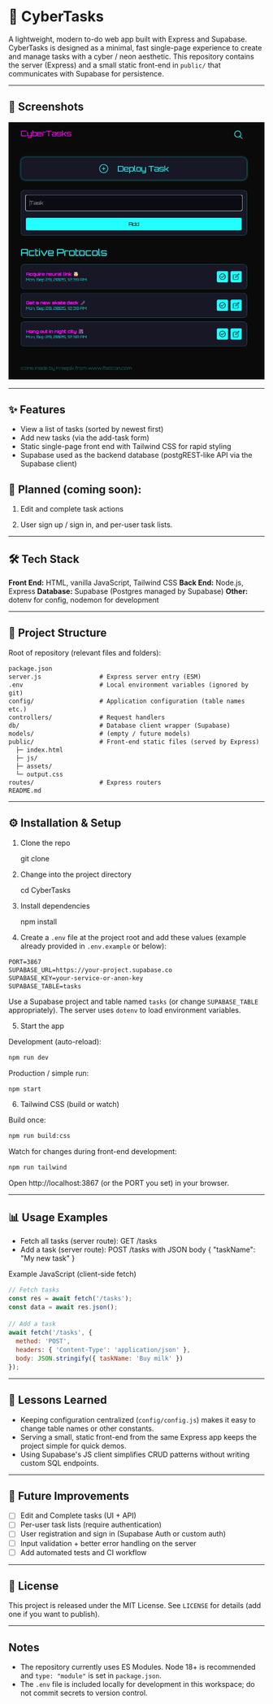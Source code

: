 # 🚀 CyberTasks

A lightweight, modern to-do web app built with Express and Supabase. CyberTasks is designed as a minimal, fast single-page experience to create and manage tasks with a cyber / neon aesthetic. This repository contains the server (Express) and a small static front-end in `public/` that communicates with Supabase for persistence.

---

## 📸 Screenshots
![App Screenshot 1](public/assets/screenshot-1.png)

---

## ✨ Features
- View a list of tasks (sorted by newest first)
- Add new tasks (via the add-task form)
- Static single-page front end with Tailwind CSS for rapid styling
- Supabase used as the backend database (postgREST-like API via the Supabase client)

## 📝 Planned (coming soon): 
1. Edit and complete task actions

2. User sign up / sign in, and per-user task lists.

---

## 🛠 Tech Stack
**Front End:** HTML, vanilla JavaScript, Tailwind CSS
**Back End:** Node.js, Express
**Database:** Supabase (Postgres managed by Supabase)
**Other:** dotenv for config, nodemon for development

---

## 📂 Project Structure
Root of repository (relevant files and folders):

```
package.json
server.js                # Express server entry (ESM)
.env                     # Local environment variables (ignored by git)
config/                  # Application configuration (table names etc.)
controllers/             # Request handlers
db/                      # Database client wrapper (Supabase)
models/                  # (empty / future models)
public/                  # Front-end static files (served by Express)
  ├─ index.html
  ├─ js/
  ├─ assets/
  └─ output.css
routes/                  # Express routers
README.md
```

---

## ⚙️ Installation & Setup
1. Clone the repo

   git clone <repo-url>

2. Change into the project directory

   cd CyberTasks

3. Install dependencies

   npm install

4. Create a `.env` file at the project root and add these values (example already provided in `.env.example` or below):

```
PORT=3867
SUPABASE_URL=https://your-project.supabase.co
SUPABASE_KEY=your-service-or-anon-key
SUPABASE_TABLE=tasks
```

Use a Supabase project and table named `tasks` (or change `SUPABASE_TABLE` appropriately). The server uses `dotenv` to load environment variables.

5. Start the app

Development (auto-reload):

```bash
npm run dev
```

Production / simple run:

```bash
npm start
```

6. Tailwind CSS (build or watch)

Build once:

```bash
npm run build:css
```

Watch for changes during front-end development:

```bash
npm run tailwind
```

Open http://localhost:3867 (or the PORT you set) in your browser.

---

## 📊 Usage Examples
- Fetch all tasks (server route): GET /tasks
- Add a task (server route): POST /tasks with JSON body { "taskName": "My new task" }

Example JavaScript (client-side fetch)

```js
// Fetch tasks
const res = await fetch('/tasks');
const data = await res.json();

// Add a task
await fetch('/tasks', {
  method: 'POST',
  headers: { 'Content-Type': 'application/json' },
  body: JSON.stringify({ taskName: 'Buy milk' })
});
```

---

## 🧠 Lessons Learned
- Keeping configuration centralized (`config/config.js`) makes it easy to change table names or other constants.
- Serving a small, static front-end from the same Express app keeps the project simple for quick demos.
- Using Supabase's JS client simplifies CRUD patterns without writing custom SQL endpoints.

---

## 🚀 Future Improvements
- [ ] Edit and Complete tasks (UI + API)
- [ ] Per-user task lists (require authentication)
- [ ] User registration and sign in (Supabase Auth or custom auth)
- [ ] Input validation + better error handling on the server
- [ ] Add automated tests and CI workflow

---

## 📜 License
This project is released under the MIT License. See `LICENSE` for details (add one if you want to publish).

---

## Notes
- The repository currently uses ES Modules. Node 18+ is recommended and `type: "module"` is set in `package.json`.
- The `.env` file is included locally for development in this workspace; do not commit secrets to version control.
